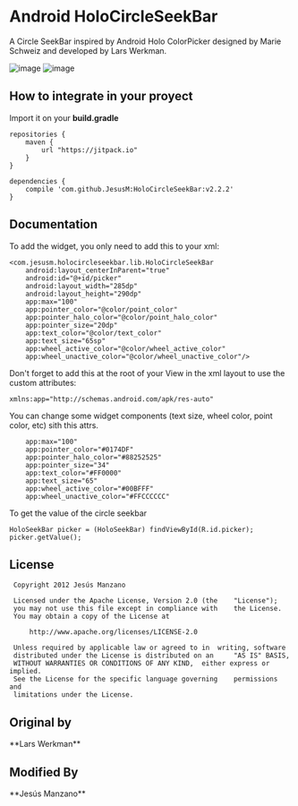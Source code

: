 <h1>Android HoloCircleSeekBar</h1>

A Circle SeekBar inspired by Android Holo ColorPicker designed by Marie Schweiz and developed by Lars Werkman.

![image](/images/device-2015-04-08-225534.png)
![image](/images/device-2015-09-21-225940.png)

<h2>How to integrate in your proyect</h2>

Import it on your **build.gradle**

```
repositories {
    maven {
	    url "https://jitpack.io"
    }
}

dependencies {
    compile 'com.github.JesusM:HoloCircleSeekBar:v2.2.2'
}
```


<h2>Documentation</h2>
To add the widget, you only need to add this to your xml:

    <com.jesusm.holocircleseekbar.lib.HoloCircleSeekBar
        android:layout_centerInParent="true"
        android:id="@+id/picker"
        android:layout_width="285dp"
        android:layout_height="290dp"
        app:max="100"
        app:pointer_color="@color/point_color"
        app:pointer_halo_color="@color/point_halo_color"
        app:pointer_size="20dp"
        app:text_color="@color/text_color"
        app:text_size="65sp"
        app:wheel_active_color="@color/wheel_active_color"
        app:wheel_unactive_color="@color/wheel_unactive_color"/>

Don't forget to add this at the root of your View in the xml layout to use the custom attributes:

	xmlns:app="http://schemas.android.com/apk/res-auto"
        
You can change some widget components (text size, wheel color, point color, etc) sith this attrs.
 
        app:max="100"
        app:pointer_color="#0174DF"
        app:pointer_halo_color="#88252525"
        app:pointer_size="34"
        app:text_color="#FF0000"
        app:text_size="65"
        app:wheel_active_color="#00BFFF"
        app:wheel_unactive_color="#FFCCCCCC" 

To get the value of the circle seekbar

	HoloSeekBar picker = (HoloSeekBar) findViewById(R.id.picker);
	picker.getValue();
	
<H2>License</H2>
	
 	 Copyright 2012 Jesús Manzano
 	
 	 Licensed under the Apache License, Version 2.0 (the 	"License");
 	 you may not use this file except in compliance with 	the License.
 	 You may obtain a copy of the License at
 	
 	     http://www.apache.org/licenses/LICENSE-2.0
 	
 	 Unless required by applicable law or agreed to in 	writing, software
	 distributed under the License is distributed on an 	"AS IS" BASIS,
 	 WITHOUT WARRANTIES OR CONDITIONS OF ANY KIND, 	either express or implied.
 	 See the License for the specific language governing 	permissions and
 	 limitations under the License.
 	
 	
<h2>Original by</h2>
**Lars Werkman**

<h2>Modified By</h2>
**Jesús Manzano**
